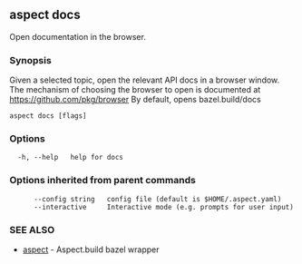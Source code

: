 ## aspect docs

Open documentation in the browser.

### Synopsis

Given a selected topic, open the relevant API docs in a browser window.
The mechanism of choosing the browser to open is documented at https://github.com/pkg/browser
By default, opens bazel.build/docs

```
aspect docs [flags]
```

### Options

```
  -h, --help   help for docs
```

### Options inherited from parent commands

```
      --config string   config file (default is $HOME/.aspect.yaml)
      --interactive     Interactive mode (e.g. prompts for user input)
```

### SEE ALSO

* [aspect](aspect.md)	 - Aspect.build bazel wrapper

